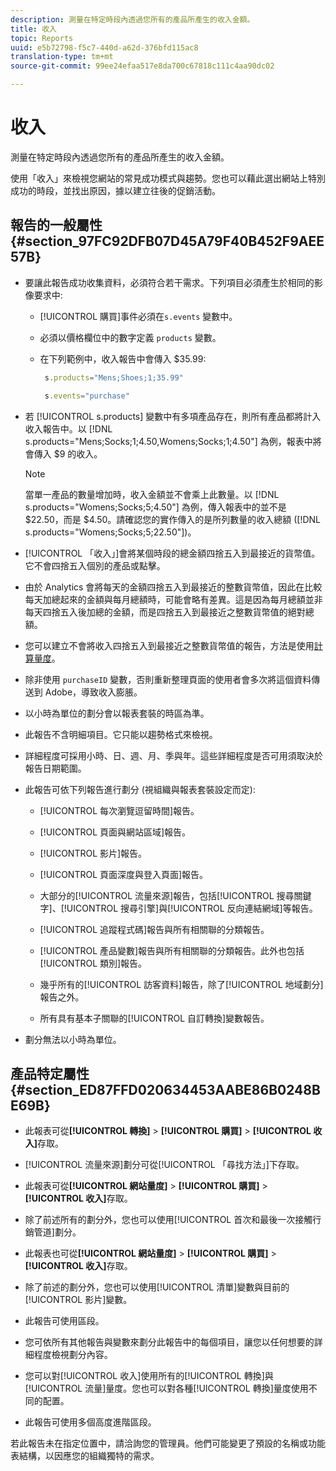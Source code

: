 ```yaml
---
description: 測量在特定時段內透過您所有的產品所產生的收入金額。
title: 收入
topic: Reports
uuid: e5b72798-f5c7-440d-a62d-376bfd115ac8
translation-type: tm+mt
source-git-commit: 99ee24efaa517e8da700c67818c111c4aa90dc02

---
```



# 收入

測量在特定時段內透過您所有的產品所產生的收入金額。

使用「收入」來檢視您網站的常見成功模式與趨勢。您也可以藉此選出網站上特別成功的時段，並找出原因，據以建立往後的促銷活動。

## 報告的一般屬性 {#section_97FC92DFB07D45A79F40B452F9AEE57B}

* 要讓此報告成功收集資料，必須符合若干需求。下列項目必須產生於相同的影像要求中:

   * [!UICONTROL 購買]事件必須在`s.events` 變數中。

   * 必須以價格欄位中的數字定義 `products` 變數。
   * 在下列範例中，收入報告中會傳入 $35.99:

      ```js
       s.products="Mens;Shoes;1;35.99"
      ```

      ```js
       s.events="purchase"
      ```

* 若 [!UICONTROL s.products] 變數中有多項產品存在，則所有產品都將計入收入報告中。以 [!DNL s.products="Mens;Socks;1;4.50,Womens;Socks;1;4.50"] 為例，報表中將會傳入 $9 的收入。

   >[!NOTE]
   >
   >當單一產品的數量增加時，收入金額並不會乘上此數量。以 [!DNL s.products="Womens;Socks;5;4.50"] 為例，傳入報表中的並不是 $22.50，而是 $4.50。請確認您的實作傳入的是所列數量的收入總額 ([!DNL s.products="Womens;Socks;5;22.50"])。

* [!UICONTROL 「收入」]會將某個時段的總金額四捨五入到最接近的貨幣值。它不會四捨五入個別的產品或點擊。
* 由於 Analytics 會將每天的金額四捨五入到最接近的整數貨幣值，因此在比較每天加總起來的金額與每月總額時，可能會略有差異。這是因為每月總額並非每天四捨五入後加總的金額，而是四捨五入到最接近之整數貨幣值的絕對總額。
* 您可以建立不會將收入四捨五入到最接近之整數貨幣值的報告，方法是使用[計算量度](https://marketing.adobe.com/resources/help/en_US/analytics/calcmetrics/)。
* 除非使用 `purchaseID` 變數，否則重新整理頁面的使用者會多次將這個資料傳送到 Adobe，導致收入膨脹。
* 以小時為單位的劃分會以報表套裝的時區為準。
* 此報告不含明細項目。它只能以趨勢格式來檢視。
* 詳細程度可採用小時、日、週、月、季與年。這些詳細程度是否可用須取決於報告日期範圍。
* 此報告可依下列報告進行劃分 (視組織與報表套裝設定而定):

   * [!UICONTROL 每次瀏覽逗留時間]報告。
   * [!UICONTROL 頁面與網站區域]報告。
   * [!UICONTROL 影片]報告。
   * [!UICONTROL 頁面深度與登入頁面]報告。
   * 大部分的[!UICONTROL 流量來源]報告，包括[!UICONTROL 搜尋關鍵字]、[!UICONTROL 搜尋引擎]與[!UICONTROL 反向連結網域]等報告。

   * [!UICONTROL 追蹤程式碼]報告與所有相關聯的分類報告。
   * [!UICONTROL 產品變數]報告與所有相關聯的分類報告。此外也包括[!UICONTROL 類別]報告。

   * 幾乎所有的[!UICONTROL 訪客資料]報告，除了[!UICONTROL 地域劃分]報告之外。

   * 所有具有基本子關聯的[!UICONTROL 自訂轉換]變數報告。

* 劃分無法以小時為單位。

## 產品特定屬性 {#section_ED87FFD020634453AABE86B0248BE69B}

* 此報表可從&#x200B;**[!UICONTROL 轉換]** &gt; **[!UICONTROL 購買]** &gt; **[!UICONTROL 收入]**&#x200B;存取。

* [!UICONTROL 流量來源]劃分可從[!UICONTROL 「尋找方法」]下存取。

* 此報表可從&#x200B;**[!UICONTROL 網站量度]** &gt; **[!UICONTROL 購買]** &gt; **[!UICONTROL 收入]**&#x200B;存取。

* 除了前述所有的劃分外，您也可以使用[!UICONTROL 首次和最後一次接觸行銷管道]劃分。

* 此報表也可從&#x200B;**[!UICONTROL 網站量度]** &gt; **[!UICONTROL 購買]** &gt; **[!UICONTROL 收入]**&#x200B;存取。

* 除了前述的劃分外，您也可以使用[!UICONTROL 清單]變數與目前的[!UICONTROL 影片]變數。

* 此報告可使用區段。

* 您可依所有其他報告與變數來劃分此報告中的每個項目，讓您以任何想要的詳細程度檢視劃分內容。
* 您可以對[!UICONTROL 收入]使用所有的[!UICONTROL 轉換]與[!UICONTROL 流量]量度。您也可以對各種[!UICONTROL 轉換]量度使用不同的配置。

* 此報告可使用多個高度進階區段。

若此報告未在指定位置中，請洽詢您的管理員。他們可能變更了預設的名稱或功能表結構，以因應您的組織獨特的需求。
